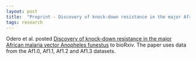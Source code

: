 ```yaml
---
layout: post
title:  "Preprint - Discovery of knock-down resistance in the major African malaria vector Anopheles funestus (Odero et al. 2024)"
tags: research
---
```


Odero et al. posted [Discovery of knock-down resistance in the major African malaria vector Anopheles funestus](https://doi.org/10.1101/2024.03.13.584754) to bioRxiv. The
paper uses data from the Af1.0, Af1.1, Af1.2 and Af1.3 datasets.
